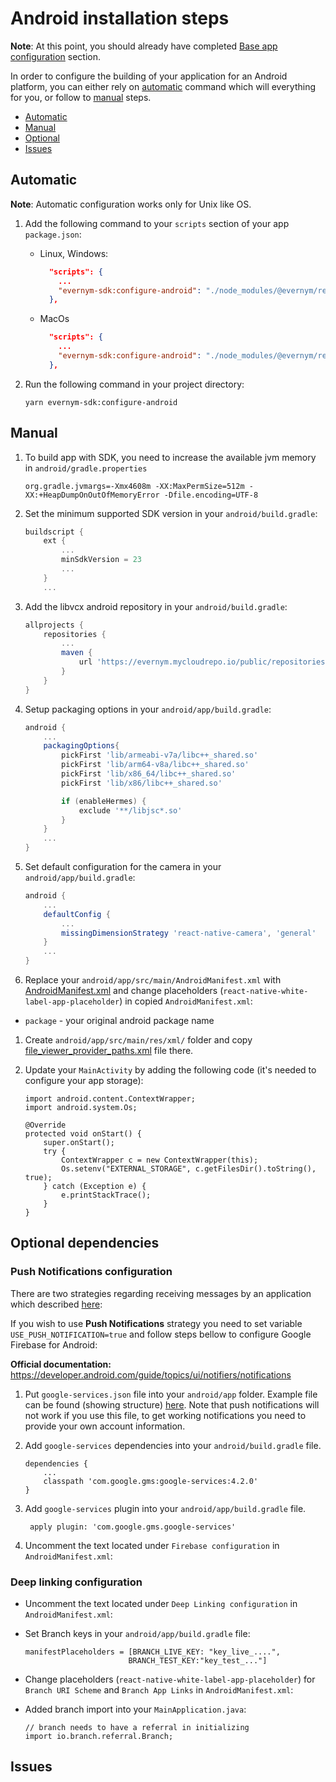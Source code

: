 # Android installation steps

**Note**: At this point, you should already have completed [Base app configuration](../README.md#base-app-configuration) section.

In order to configure the building of your application for an Android platform, you can either rely on [automatic](#automatic) command which will everything for you, or follow to [manual](#manual) steps.

* [Automatic](#automatic)
* [Manual](#manual)
* [Optional](#optional-dependencies)
* [Issues](#issues)

## Automatic

**Note**: Automatic configuration works only for Unix like OS.

1. Add the following command to your `scripts` section of your app `package.json`:
    * Linux, Windows:
      ```json
        "scripts": {
          ...
          "evernym-sdk:configure-android": "./node_modules/@evernym/react-native-white-label-app/files/android/configure-android.sh"
        },
      ```
    * MacOs
      ```json
        "scripts": {
          ...
          "evernym-sdk:configure-android": "./node_modules/@evernym/react-native-white-label-app/files/android/configure-android-mac.sh"
        },
      ```
      
1. Run the following command in your project directory:
    ```shell
    yarn evernym-sdk:configure-android
    ```

## Manual

1. To build app with SDK, you need to increase the available jvm memory in `android/gradle.properties`

    ```properties
    org.gradle.jvmargs=-Xmx4608m -XX:MaxPermSize=512m -XX:+HeapDumpOnOutOfMemoryError -Dfile.encoding=UTF-8
    ```

1. Set the minimum supported SDK version in your `android/build.gradle`:
    ```groovy
    buildscript {
        ext {
            ...
            minSdkVersion = 23
            ...
        }
        ...
    ```

1. Add the libvcx android repository in your `android/build.gradle`:
    ```groovy
    allprojects {
        repositories {
            ...
            maven {
                url 'https://evernym.mycloudrepo.io/public/repositories/libvcx-android'
            }
        }
    }
    ```

1. Setup packaging options in your `android/app/build.gradle`:
   ```groovy
   android {
       ...
       packagingOptions{
           pickFirst 'lib/armeabi-v7a/libc++_shared.so'
           pickFirst 'lib/arm64-v8a/libc++_shared.so'
           pickFirst 'lib/x86_64/libc++_shared.so'
           pickFirst 'lib/x86/libc++_shared.so'
   
           if (enableHermes) {
               exclude '**/libjsc*.so'
           }
       }
       ...
   }
   ```

1. Set default configuration for the camera in your `android/app/build.gradle`:
   ```groovy
   android {
       ...
       defaultConfig {
           ...
           missingDimensionStrategy 'react-native-camera', 'general'
       }
       ...
   }
   ```

1. Replace your `android/app/src/main/AndroidManifest.xml` with [AndroidManifest.xml](files/android/AndroidManifest.xml) and  change placeholders (`react-native-white-label-app-placeholder`) in copied `AndroidManifest.xml`:
  * `package` - your original android package name

1. Create `android/app/src/main/res/xml/` folder and copy [file_viewer_provider_paths.xml](files/android/file_viewer_provider_paths.xml) file there.

1. Update your `MainActivity` by adding the following code (it's needed to configure your app storage):
    ```
    import android.content.ContextWrapper;
    import android.system.Os;
    ```
    ```
    @Override
    protected void onStart() {
        super.onStart();
        try {
            ContextWrapper c = new ContextWrapper(this);
            Os.setenv("EXTERNAL_STORAGE", c.getFilesDir().toString(), true);
        } catch (Exception e) {
            e.printStackTrace();
        }
    }
   ```

## Optional dependencies

### Push Notifications configuration

There are two strategies regarding receiving messages by an application which described [here](./Customization.md#receiving-message):

If you wish to use **Push Notifications** strategy you need to set variable `USE_PUSH_NOTIFICATION=true` and follow steps bellow to configure Google Firebase for Android:

**Official documentation:** https://developer.android.com/guide/topics/ui/notifiers/notifications

1. Put `google-services.json` file into your `android/app` folder.
   Example file can be found (showing structure) [here](files/android/google-services.json).
   Note that push notifications will not work if you use this file, to get working notifications you need to provide your own account information.

1. Add `google-services` dependencies into your `android/build.gradle` file.
    ```
    dependencies {
        ...
        classpath 'com.google.gms:google-services:4.2.0'
    }
    ```
1. Add `google-services` plugin into your `android/app/build.gradle` file.
    ```
     apply plugin: 'com.google.gms.google-services'
    ```
1. Uncomment the text located under `Firebase configuration` in `AndroidManifest.xml`:

### Deep linking configuration

* Uncomment the text located under `Deep Linking configuration` in `AndroidManifest.xml`:

* Set Branch keys in your `android/app/build.gradle` file:
    ```
   manifestPlaceholders = [BRANCH_LIVE_KEY: "key_live_....",
                           BRANCH_TEST_KEY:"key_test_..."]
   ```

* Change placeholders (`react-native-white-label-app-placeholder`) for `Branch URI Scheme` and `Branch App Links` in `AndroidManifest.xml`:

* Added branch import into your `MainApplication.java`:
    ```
   // branch needs to have a referral in initializing
   import io.branch.referral.Branch;
   ```

## Issues
